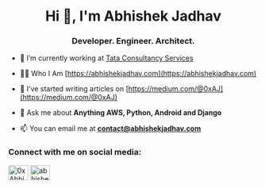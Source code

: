 <h1 align="center">Hi 👋, I'm Abhishek Jadhav</h1>
<h3 align="center">Developer. Engineer. Architect.</h3>

- 🔭 I’m currently working at [Tata Consultancy Services](https://www.tcs.com/)

- 👨‍💻 Who I Am [https://abhishekjadhav.com](https://abhishekjadhav.com)

- 📝 I've started writing articles on [https://medium.com/@0xAJ](https://medium.com/@0xAJ)

- 💬 Ask me about **Anything AWS, Python, Android and Django**

- 📫 You can email me at **contact@abhishekjadhav.com**

<h3 align="left">Connect with me on social media:</h3>
<p align="left">
<a href="https://twitter.com/0xAJX0" target="_blank"><img align="center" src="https://raw.githubusercontent.com/rahuldkjain/github-profile-readme-generator/master/src/images/icons/Social/twitter.svg" alt="0xAbhishekJ" height="30" width="40" /></a>
<a href="https://linkedin.com/in/0xaj" target="_blank"><img align="center" src="https://raw.githubusercontent.com/rahuldkjain/github-profile-readme-generator/master/src/images/icons/Social/linked-in-alt.svg" alt="abhishekjadhav" height="30" width="40" /></a>
</p>
